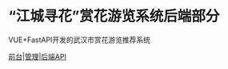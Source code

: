 # “江城寻花”赏花游览系统后端部分

VUE+FastAPI开发的武汉市赏花游览推荐系统

[前台](https://github.com/weltme/WH_Flower_frontend)|[管理](https://github.com/weltme/WH_flower_management)|[后端API](https://github.com/weltme/WH_Flower_backend)
